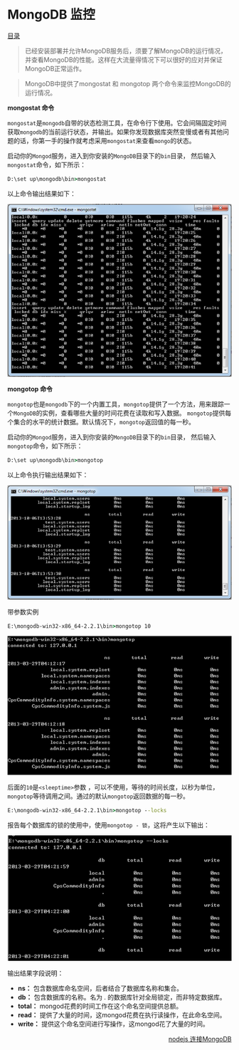 # 						MongoDB 监控

[目录](README.md)

> 已经安装部署并允许MongoDB服务后，须要了解MongoDB的运行情况，并查看MongoDB的性能。这样在大流量得情况下可以很好的应对并保证MongoDB正常运作。

> MongoDB中提供了mongostat 和 mongotop 两个命令来监控MongoDB的运行情况。

__mongostat 命令__

`mongostat`是`mongodb`自带的状态检测工具，在命令行下使用。它会间隔固定时间获取`mongodb`的当前运行状态，并输出。如果你发现数据库突然变慢或者有其他问题的话，你第一手的操作就考虑采用`mongostat`来查看`mongo`的状态。

启动你的`Mongod`服务，进入到你安装的`MongoDB`目录下的`bin`目录， 然后输入`mongostat`命令，如下所示：
```cmd
D:\set up\mongodb\bin>mongostat
```
以上命令输出结果如下：

<img src="imgs/mongostat.png" alt="mongostat输出结果图" />

__mongotop 命令__

`mongotop`也是`mongodb`下的一个内置工具，`mongotop`提供了一个方法，用来跟踪一个`MongoDB`的实例，查看哪些大量的时间花费在读取和写入数据。 `mongotop`提供每个集合的水平的统计数据。默认情况下，`mongotop`返回值的每一秒。

启动你的`Mongod`服务，进入到你安装的`MongoDB`目录下的`bin`目录， 然后输入`mongotop`命令，如下所示：
```cmd
D:\set up\mongodb\bin>mongotop
```
以上命令执行输出结果如下：

<img src="imgs/mongotop.png" alt="mongotop输出结果图" />

带参数实例
```cmd
E:\mongodb-win32-x86_64-2.2.1\bin>mongotop 10
```

<img src="imgs/mongotop-10.gif" alt="mongotop 10 输出结果图" />

后面的`10`是`<sleeptime>`参数 ，可以不使用，等待的时间长度，以秒为单位，`mongotop`等待调用之间。通过的默认`mongotop`返回数据的每一秒。
```cmd
E:\mongodb-win32-x86_64-2.2.1\bin>mongotop --locks
```

报告每个数据库的锁的使用中，使用`mongotop - 锁`，这将产生以下输出：

<img src="imgs/mongotop--locks.gif" alt="mongotop 锁 输出结果图" />

输出结果字段说明：

* **ns：** 包含数据库命名空间，后者结合了数据库名称和集合。
* **db：** 包含数据库的名称。名为 . 的数据库针对全局锁定，而非特定数据库。
* **total：** mongod花费的时间工作在这个命名空间提供总额。
* **read：** 提供了大量的时间，这mongod花费在执行读操作，在此命名空间。
* **write：** 提供这个命名空间进行写操作，这mongod花了大量的时间。

<a href="nodejs-mongodb.md" style="float: right;">nodejs 连接MongoDB</a>